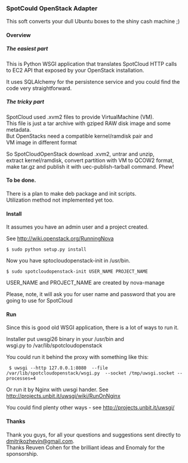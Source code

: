### SpotCould OpenStack Adapter
This soft converts your dull Ubuntu boxes to the shiny cash machine ;)

#### Overview
##### The easiest part
This is Python WSGI application that translates SpotCloud HTTP calls  
to EC2 API that exposed by your OpenStack installation.	  

It uses SQLAlchemy for the persistence service and you could find the  
code very straightforward. 

##### The tricky part
SpotCloud used .xvm2 files to provide VirtualMachine (VM).  
This file is just a tar archive with gziped RAW disk image and some metadata.  
But OpenStacks need a compatible kernel/ramdisk pair and  
VM image in different format

So SpotCloudOpenStack download .xvm2, untrar and unzip,  
extract kernel/ramdisk, convert partition with VM  to QCOW2 format,  
make tar.gz and publish it with  uec-publish-tarball command. Phew!  

 
#### To be done.
There is a plan to make deb package and init scripts.  
Utilization method not implemented yet too.

#### Install
It assumes you have an admin user and a project created.    

See http://wiki.openstack.org/RunningNova  

`$ sudo python setup.py install`  

Now you have sptocloudopenstack-init in /usr/bin.  

`$ sudo spotcloudopenstack-init USER_NAME PROJECT_NAME`  

USER_NAME and PROJECT_NAME are created by nova-manage  

Please, note, it will ask you for user name and password that you are   
going to use for SpotCloud

#### Run
Since this is good old WSGI application, there is a lot of ways to run it.  

Installer put uwsgi26 binary in your /usr/bin and   
wsgi.py to /var/lib/spotcloudopenstack  

You could run it behind the proxy with something like this:  

` $ uwsgi --http 127.0.0.1:8080  --file /var/lib/spotcloudopenstack/wsgi.py  --socket /tmp/uwsgi.socket --processes=4`

Or run it by Nginx with uwsgi hander. See http://projects.unbit.it/uwsgi/wiki/RunOnNginx  

You could find plenty other ways - see http://projects.unbit.it/uwsgi/  

#### Thanks
Thank you guys, for all your questions and suggestions sent directly to  dmitrikozhevin@gmail.com.  
Thanks Reuven Cohen for the brilliant ideas and Enomaly for the sponsorship.  


